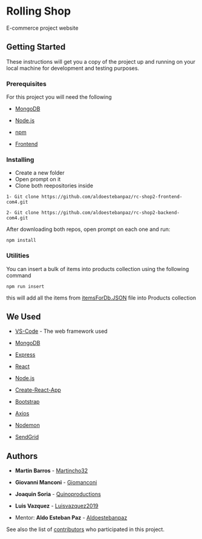 # Rolling Shop

E-commerce project website


## Getting Started

These instructions will get you a copy of the project up and running on your local machine for development and testing purposes.


### Prerequisites

For this project you will need the following

* [MongoDB](https://www.mongodb.com/download-center/community)
* [Node.js](https://nodejs.org/en/download/)
* [npm](https://nodejs.org/en/download/package-manager/)

* [Frontend](https://github.com/aldoestebanpaz/rc-shop2-frontend-com4.git)


### Installing

- Create a new folder
- Open prompt on it
- Clone both reepositories inside

```
1- Git clone https://github.com/aldoestebanpaz/rc-shop2-frontend-com4.git

2- Git clone https://github.com/aldoestebanpaz/rc-shop2-backend-com4.git
```

After downloading both repos, open prompt on each one and run:

```
npm install
```

### Utilities

You can insert a bulk of items into products collection using the following command 

```
npm run insert
```
this will add all the items from [itemsForDb.JSON](utilities/itemsForDB.json) file into Products collection

## We Used 

* [VS-Code](https://code.visualstudio.com/) - The web framework used

* [MongoDB](https://www.mongodb.com/download-center/community)
* [Express](https://expressjs.com/en/starter/installing.html)
* [React](https://reactjs.org/)
* [Node.js](https://nodejs.org/en/download/)

* [Create-React-App](https://www.npmjs.com/package/create-react-app)
* [Bootstrap](https://getbootstrap.com/docs/4.4/getting-started/introduction/)
* [Axios](https://www.npmjs.com/package/axios)
* [Nodemon](https://nodemon.io/)
* [SendGrid](https://sendgrid.com/)


## Authors

* **Martin Barros** - [Martincho32](https://github.com/martincho32)
* **Giovanni Manconi** - [Giomanconi](https://github.com/Giomanconi)
* **Joaquin Soria** - [Quinoproductions](https://github.com/Quinoproductions)
* **Luis Vazquez** - [Luisvazquez2019](https://github.com/luisvazquez2019)

* Mentor: **Aldo Esteban Paz** - [Aldoestebanpaz](https://github.com/aldoestebanpaz/)

See also the list of [contributors](https://github.com/your/project/contributors) who participated in this project.
